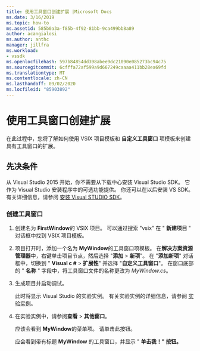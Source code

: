 ```yaml
---
title: 使用工具窗口创建扩展 |Microsoft Docs
ms.date: 3/16/2019
ms.topic: how-to
ms.assetid: 585b0a3a-f85b-4f92-81bb-9ca499bb8a89
author: acangialosi
ms.author: anthc
manager: jillfra
ms.workload:
- vssdk
ms.openlocfilehash: 597b84854dd398abee9dc21090e085273bc94c75
ms.sourcegitcommit: 6cfffa72af599a9d667249caaaa411bb28ea69fd
ms.translationtype: MT
ms.contentlocale: zh-CN
ms.lasthandoff: 09/02/2020
ms.locfileid: "85903892"
---
```

# <a name="create-an-extension-with-a-tool-window"></a>使用工具窗口创建扩展

在此过程中，您将了解如何使用 VSIX 项目模板和 **自定义工具窗口** 项模板来创建具有工具窗口的扩展。

## <a name="prerequisites"></a>先决条件

 从 Visual Studio 2015 开始，你不需要从下载中心安装 Visual Studio SDK。 它作为 Visual Studio 安装程序中的可选功能提供。 你还可以在以后安装 VS SDK。 有关详细信息，请参阅 [安装 Visual STUDIO SDK](../extensibility/installing-the-visual-studio-sdk.md)。

### <a name="create-a-tool-window"></a>创建工具窗口

1. 创建名为 **FirstWindow**的 VSIX 项目。 可以通过搜索 "vsix" 在 " **新建项目** " 对话框中找到 VSIX 项目模板。

2. 项目打开时，添加一个名为 **MyWindow**的工具窗口项模板。 在**解决方案资源管理器**中，右键单击项目节点，然后选择 "**添加**  >  **新项**"。 在 "**添加新项**" 对话框中，切换到 " **Visual c #**  >  **扩展性**" 并选择 "**自定义工具窗口**"。 在窗口底部的 " **名称** " 字段中，将工具窗口文件的名称更改为 *MyWindow.cs*。

3. 生成项目并启动调试。

   此时将显示 Visual Studio 的实验实例。 有关实验实例的详细信息，请参阅 [实验实例](../extensibility/the-experimental-instance.md)。

4. 在实验实例中，请参阅**查看**  >  **其他窗口**。

   应该会看到 **MyWindow**的菜单项。 请单击此按钮。

   应会看到带有标题 **MyWindow** 的工具窗口，并显示 " **单击我！" 按钮。**
